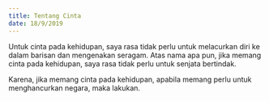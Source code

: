 ```yaml
---
title: Tentang Cinta
date: 18/9/2019
---
```

Untuk cinta pada kehidupan, saya rasa tidak perlu untuk melacurkan diri ke dalam barisan dan mengenakan seragam. Atas nama apa pun, jika memang cinta pada kehidupan, saya rasa tidak perlu untuk senjata bertindak.

Karena, jika memang cinta pada kehidupan, apabila memang perlu untuk menghancurkan negara, maka lakukan.
